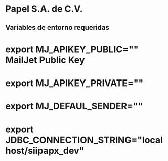 # Papel S.A. de C.V.

## Variables de entorno requeridas

# export MJ_APIKEY_PUBLIC="" MailJet Public Key

# export MJ_APIKEY_PRIVATE=""

# export MJ_DEFAUL_SENDER=""

# export JDBC_CONNECTION_STRING="localhost/siipapx_dev"
